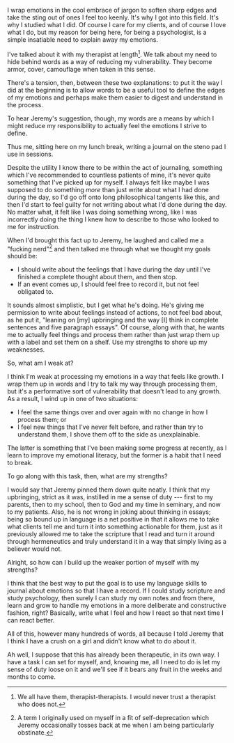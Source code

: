 ---
---

I wrap emotions in the cool embrace of jargon to soften sharp edges and take the sting out of ones I feel too keenly. It's why I got into this field. It's why I studied what I did. Of course I care for my clients, and of course I love what I do, but my reason for being here, for being a psychologist, is a simple insatiable need to explain away my emotions.

I've talked about it with my therapist at length[^therapist]. We talk about my need to hide behind words as a way of reducing my vulnerability. They become armor, cover, camouflage when taken in this sense.

There's a tension, then, between these two explanations: to put it the way I did at the beginning is to allow words to be a useful tool to define the edges of my emotions and perhaps make them easier to digest and understand in the process.

To hear Jeremy's suggestion, though, my words are a means by which I might reduce my responsibility to actually feel the emotions I strive to define.

Thus me, sitting here on my lunch break, writing a journal on the steno pad I use in sessions.

Despite the utility I know there to be within the act of journaling, something which I've recommended to countless patients of mine, it's never quite something that I've picked up for myself. I always felt like maybe I was supposed to do something *more* than just write about what I had done during the day, so I'd go off onto long philosophical tangents like this, and then I'd start to feel guilty for not writing about what I'd done during the day. No matter what, it felt like I was doing something wrong, like I was incorrectly doing the thing I knew how to describe to those who looked to me for instruction.

When I'd brought this fact up to Jeremy, he laughed and called me a "fucking nerd"[^fuckingnerd] and then talked me through what we thought my goals should be:

* I should write about the feelings that I have during the day until I've finished a complete thought about them, and then stop.
* If an event comes up, I should feel free to record it, but not feel obligated to.

It sounds almost simplistic, but I get what he's doing. He's giving me permission to write about feelings instead of actions, to not feel bad about, as he put it, "leaning on \[my\] upbringing and the way \[I\] think in complete sentences and five paragraph essays". Of course, along with that, he wants me to actually feel things and process them rather than just wrap them up with a label and set them on a shelf. Use my strengths to shore up my weaknesses.

So, what am I weak at?

I think I'm weak at processing my emotions in a way that feels like growth. I wrap them up in words and I try to talk my way through processing them, but it's a performative sort of vulnerability that doesn't lead to any growth. As a result, I wind up in one of two situations:

* I feel the same things over and over again with no change in how I process them; or
* I feel new things that I've never felt before, and rather than try to understand them, I shove them off to the side as unexplainable.

The latter is something that I've been making some progress at recently, as I learn to improve my emotional literacy, but the former is a habit that I need to break.

To go along with this task, then, what are my strengths?

I would say that Jeremy pinned them down quite neatly. I think that my upbringing, strict as it was, instilled in me a sense of duty --- first to my parents, then to my school, then to God and my time in seminary, and now to my patients. Also, he is not wrong in joking about thinking in essays; being so bound up in language is a net positive in that it allows me to take what clients tell me and turn it into something actionable for them, just as it previously allowed me to take the scripture that I read and turn it around through hermeneutics and truly understand it in a way that simply living as a believer would not.

Alright, so how can I build up the weaker portion of myself with my strengths?

I think that the best way to put the goal is to use my language skills to journal about emotions so that I have a record. If I could study scripture and study psychology, then surely I can study my own notes and from there, learn and grow to handle my emotions in a more deliberate and constructive fashion, right? Basically, write what I feel and how I react so that next time I can react better.

All of this, however many hundreds of words, all because I told Jeremy that I think I have a crush on a girl and didn't know what to do about it.

Ah well, I suppose that this has already been therapeutic, in its own way. I have a task I can set for myself, and, knowing me, all I need to do is let my sense of duty loose on it and we'll see if it bears any fruit in the weeks and months to come.

[^therapist]: We all have them, therapist-therapists. I would never trust a therapist who does not.

[^fuckingnerd]: A term I originally used on myself in a fit of self-deprecation which Jeremy occasionally tosses back at me when I am being particularly obstinate.
